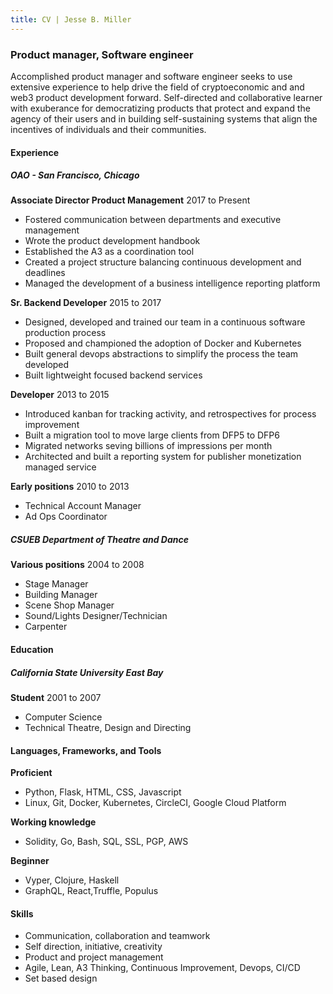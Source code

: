 ```yaml
---
title: CV | Jesse B. Miller
---
```


### Product manager, Software engineer

Accomplished product manager and software engineer seeks to use extensive experience to help drive the field of cryptoeconomic and and web3 product development forward. Self-directed and collaborative learner with exuberance for democratizing products that protect and expand the agency of their users and in building self-sustaining systems that align the incentives of individuals and their communities.

#### Experience

##### OAO - San Francisco, Chicago

**Associate Director Product Management** 2017 to Present

* Fostered communication between departments and executive management
* Wrote the product development handbook
* Established the A3 as a coordination tool
* Created a project structure balancing continuous development and deadlines
* Managed the development of a business intelligence reporting platform

**Sr. Backend Developer** 2015 to 2017

* Designed, developed and trained our team in a continuous software production process
* Proposed and championed the adoption of Docker and Kubernetes
* Built general devops abstractions to simplify the process the team developed
* Built lightweight focused backend services

**Developer** 2013 to 2015

* Introduced kanban for tracking activity, and retrospectives for process improvement
* Built a migration tool to move large clients from DFP5 to DFP6
* Migrated networks seving billions of impressions per month
* Architected and built a reporting system for publisher monetization managed service

**Early positions** 2010 to 2013

* Technical Account Manager
* Ad Ops Coordinator

##### CSUEB Department of Theatre and Dance

**Various positions** 2004 to 2008

* Stage Manager
* Building Manager
* Scene Shop Manager
* Sound/Lights Designer/Technician
* Carpenter

#### Education

##### California State University East Bay
**Student** 2001 to 2007

* Computer Science
* Technical Theatre, Design and Directing

#### Languages, Frameworks, and Tools

**Proficient**

* Python, Flask, HTML, CSS, Javascript
* Linux, Git, Docker, Kubernetes, CircleCI, Google Cloud Platform

**Working knowledge**

* Solidity, Go, Bash, SQL, SSL, PGP, AWS

**Beginner**

* Vyper, Clojure, Haskell
* GraphQL, React,Truffle, Populus

#### Skills

* Communication, collaboration and teamwork
* Self direction, initiative, creativity
* Product and project management
* Agile, Lean, A3 Thinking, Continuous Improvement, Devops, CI/CD
* Set based design

